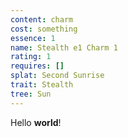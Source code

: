 ```yaml
---
content: charm
cost: something
essence: 1
name: Stealth e1 Charm 1
rating: 1
requires: []
splat: Second Sunrise
trait: Stealth
tree: Sun
---
```


Hello **world**!
